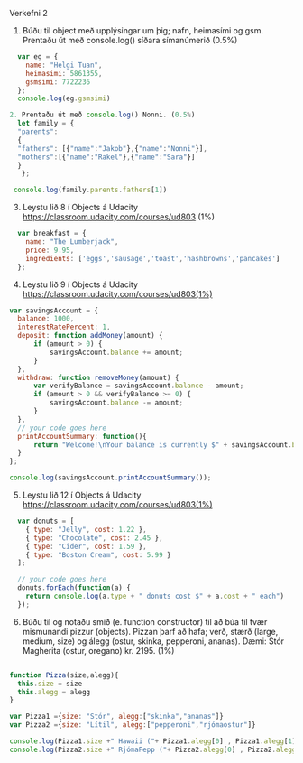 Verkefni 2
1. Búðu til object með upplýsingar um þig; nafn, heimasími og gsm. Prentaðu út með
console.log() síðara símanúmerið (0.5%)
```javascript
  var eg = {
    name: "Helgi Tuan",
    heimasimi: 5861355,
    gsmsimi: 7722236
  };
  console.log(eg.gsmsimi)

2. Prentaðu út með console.log() Nonni. (0.5%)
  let family = {
  "parents":
  {
  "fathers": [{"name":"Jakob"},{"name":"Nonni"}],
  "mothers":[{"name":"Rakel"},{"name":"Sara"}]
  }
   };

 console.log(family.parents.fathers[1])
```
3. Leystu lið 8 í Objects á Udacity https://classroom.udacity.com/courses/ud803 (1%)
```javascript
  var breakfast = {
    name: "The Lumberjack",
    price: 9.95,
    ingredients: ['eggs','sausage','toast','hashbrowns','pancakes']
  };
```
4. Leystu lið 9 í Objects á Udacity https://classroom.udacity.com/courses/ud803(1%)
```javascript
var savingsAccount = {
  balance: 1000,
  interestRatePercent: 1,
  deposit: function addMoney(amount) {
      if (amount > 0) {
          savingsAccount.balance += amount;
      }
  },
  withdraw: function removeMoney(amount) {
      var verifyBalance = savingsAccount.balance - amount;
      if (amount > 0 && verifyBalance >= 0) {
          savingsAccount.balance -= amount;
      }
  },
  // your code goes here
  printAccountSummary: function(){
      return "Welcome!\nYour balance is currently $" + savingsAccount.balance + " and your interest rate is " + savingsAccount.interestRatePercent + "%."
  }
};

console.log(savingsAccount.printAccountSummary());
```

5. Leystu lið 12 í Objects á Udacity https://classroom.udacity.com/courses/ud803(1%)
```javascript
  var donuts = [
    { type: "Jelly", cost: 1.22 },
    { type: "Chocolate", cost: 2.45 },
    { type: "Cider", cost: 1.59 },
    { type: "Boston Cream", cost: 5.99 }
  ];

  // your code goes here
  donuts.forEach(function(a) {
    return console.log(a.type + " donuts cost $" + a.cost + " each")
  });
```
6. Búðu til og notaðu smið (e. function constructor) til að búa til tvær mismunandi pizzur
(objects). Pizzan þarf að hafa; verð, stærð (large, medium, size) og álegg (ostur, skinka,
pepperoni, ananas). Dæmi: Stór Magherita (ostur, oregano) kr. 2195. (1%)
```javascript

function Pizza(size,alegg){
  this.size = size
  this.alegg = alegg
}

var Pizza1 ={size: "Stór", alegg:["skinka","ananas"]}
var Pizza2 ={size: "Lítil", alegg:["pepperoni","rjómaostur"]}

console.log(Pizza1.size +" Hawaii ("+ Pizza1.alegg[0] , Pizza1.alegg[1] + ") kr. 2295.")
console.log(Pizza2.size +" RjómaPepp ("+ Pizza2.alegg[0] , Pizza2.alegg[1] + ") kr. 1995.")
```
